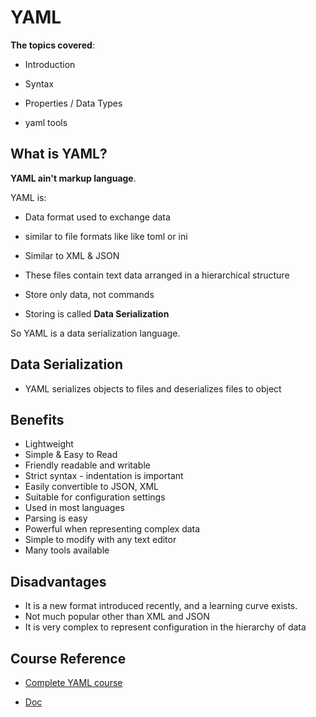 # YAML

**The topics covered**:

- Introduction

- Syntax

- Properties / Data Types

- yaml tools

## What is YAML?

**YAML ain't markup language**.

YAML is:

- Data format used to exchange data

- similar to file formats like like toml or ini

- Similar to XML & JSON

- These files contain text data arranged in a hierarchical structure

- Store only data, not commands

- Storing is called **Data Serialization**

So YAML is a data serialization language.

## Data Serialization

- YAML serializes objects to files and deserializes files to object

## Benefits

- Lightweight
- Simple & Easy to Read
- Friendly readable and writable
- Strict syntax - indentation is important
- Easily convertible to JSON, XML
- Suitable for configuration settings
- Used in most languages
- Parsing is easy
- Powerful when representing complex data
- Simple to modify with any text editor
- Many tools available

## Disadvantages

- It is a new format introduced recently, and a learning curve exists.
- Not much popular other than XML and JSON
- It is very complex to represent configuration in the hierarchy of data

## Course Reference

- [Complete YAML course](https://www.youtube.com/watch?v=IA90BTozdow&list=PL9gnSGHSqcnoqBXdMwUTRod4Gi3eac2Ak&index=6)

- [Doc](https://www.w3schools.io/file/yaml-introduction/)
